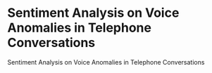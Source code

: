 # Sentiment Analysis on Voice Anomalies in Telephone Conversations
 Sentiment Analysis on Voice Anomalies in Telephone Conversations
